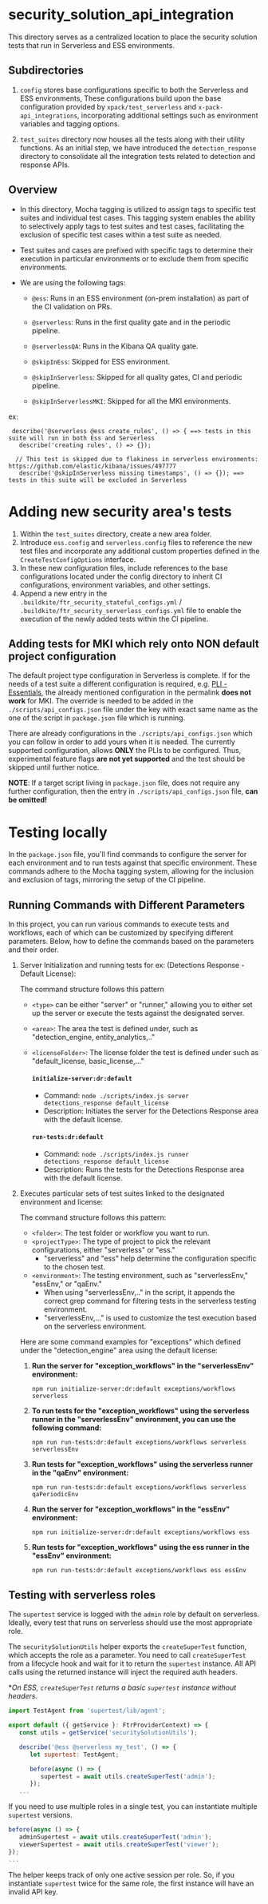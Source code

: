 # security_solution_api_integration

This directory serves as a centralized location to place the security solution tests that run in Serverless and ESS environments.

## Subdirectories

1. `config` stores base configurations specific to both the Serverless and ESS environments, These configurations build upon the base configuration provided by `xpack/test_serverless` and `x-pack-api_integrations`, incorporating additional settings such as environment variables and tagging options.

2. `test_suites` directory now houses all the tests along with their utility functions. As an initial step,
   we have introduced the `detection_response` directory to consolidate all the integration tests related to detection and response APIs.

## Overview

- In this directory, Mocha tagging is utilized to assign tags to specific test suites and individual test cases. This tagging system enables the ability to selectively apply tags to test suites and test cases, facilitating the exclusion of specific test cases within a test suite as needed.

- Test suites and cases are prefixed with specific tags to determine their execution in particular environments or to exclude them from specific environments.

- We are using the following tags:

  - `@ess`: Runs in an ESS environment (on-prem installation) as part of the CI validation on PRs.

  - `@serverless`: Runs in the first quality gate and in the periodic pipeline.

  - `@serverlessQA`: Runs in the Kibana QA quality gate.

  - `@skipInEss`: Skipped for ESS environment.

  - `@skipInServerless`: Skipped for all quality gates, CI and periodic pipeline.

  - `@skipInServerlessMKI`: Skipped for all the MKI environments.

ex:

```
 describe('@serverless @ess create_rules', () => { ==> tests in this suite will run in both Ess and Serverless
   describe('creating rules', () => {});

  // This test is skipped due to flakiness in serverless environments: https://github.com/elastic/kibana/issues/497777
   describe('@skipInServerless missing timestamps', () => {}); ==> tests in this suite will be excluded in Serverless

```

# Adding new security area's tests

1. Within the `test_suites` directory, create a new area folder.
2. Introduce `ess.config` and `serverless.config` files to reference the new test files and incorporate any additional custom properties defined in the `CreateTestConfigOptions` interface.
3. In these new configuration files, include references to the base configurations located under the config directory to inherit CI configurations, environment variables, and other settings.
4. Append a new entry in the `.buildkite/ftr_security_stateful_configs.yml` / `.buildkite/ftr_security_serverless_configs.yml` file to enable the execution of the newly added tests within the CI pipeline.

## Adding tests for MKI which rely onto NON default project configuration

The default project type configuration in Serverless is complete. If for the needs of a test suite a different configuration is required, e.g. [PLI - Essentials](https://github.com/elastic/kibana/blob/36578e82fa0a0440c1657a0ca688106c895d5e4e/x-pack/solutions/security/test/security_solution_api_integration/test_suites/entity_analytics/risk_engine/basic_license_essentials_tier/configs/serverless.config.ts#L13), the already mentioned configuration in the permalink **does not work** for MKI. The override is needed to be added in the `./scripts/api_configs.json` file under the key with exact same name as the one of the script in `package.json` file which is running.

There are already configurations in the `./scripts/api_configs.json` which you can follow in order to add yours when it is needed. The currently supported configuration, allows **ONLY** the PLIs to be configured. Thus, experimental feature flags **are not yet supported** and the test should be skipped until further notice.

**NOTE**: If a target script living in `package.json` file, does not require any further configuration, then the entry in `./scripts/api_configs.json` file, **can be omitted!**

# Testing locally

In the `package.json` file, you'll find commands to configure the server for each environment and to run tests against that specific environment. These commands adhere to the Mocha tagging system, allowing for the inclusion and exclusion of tags, mirroring the setup of the CI pipeline.

## Running Commands with Different Parameters

In this project, you can run various commands to execute tests and workflows, each of which can be customized by specifying different parameters. Below, how to define the commands based on the parameters and their order.

1.  Server Initialization and running tests for ex: (Detections Response - Default License):

    The command structure follows this pattern

    - `<type>` can be either "server" or "runner," allowing you to either set up the server or execute the tests against the designated server.
    - `<area>`: The area the test is defined under, such as "detection_engine, entity_analytics,.."
    - `<licenseFolder>`: The license folder the test is defined under such as "default_license, basic_license,..."

      #### `initialize-server:dr:default`

      - Command: `node ./scripts/index.js server detections_response default_license`
      - Description: Initiates the server for the Detections Response area with the default license.

      #### `run-tests:dr:default`

      - Command: `node ./scripts/index.js runner detections_response default_license`
      - Description: Runs the tests for the Detections Response area with the default license.

2.  Executes particular sets of test suites linked to the designated environment and license:

    The command structure follows this pattern:

    - `<folder>`: The test folder or workflow you want to run.
    - `<projectType>`: The type of project to pick the relevant configurations, either "serverless" or "ess."
      - "serverless" and "ess" help determine the configuration specific to the chosen test.
    - `<environment>`: The testing environment, such as "serverlessEnv," "essEnv," or "qaEnv."
      - When using "serverlessEnv,.." in the script, it appends the correct grep command for filtering tests in the serverless testing environment.
      - "serverlessEnv,..." is used to customize the test execution based on the serverless environment.

    Here are some command examples for "exceptions" which defined under the "detection_engine" area using the default license:

    1. **Run the server for "exception_workflows" in the "serverlessEnv" environment:**
       ```shell
       npm run initialize-server:dr:default exceptions/workflows serverless
       ```
    2. **To run tests for the "exception_workflows" using the serverless runner in the "serverlessEnv" environment, you can use the following command:**
       ```shell
       npm run run-tests:dr:default exceptions/workflows serverless serverlessEnv
       ```
    3. **Run tests for "exception_workflows" using the serverless runner in the "qaEnv" environment:**
       ```shell
       npm run run-tests:dr:default exceptions/workflows serverless qaPeriodicEnv
       ```
    4. **Run the server for "exception_workflows" in the "essEnv" environment:**
       ```shell
       npm run initialize-server:dr:default exceptions/workflows ess
       ```
    5. **Run tests for "exception_workflows" using the ess runner in the "essEnv" environment:**
       ```shell
       npm run run-tests:dr:default exceptions/workflows ess essEnv
       ```

## Testing with serverless roles

The `supertest` service is logged with the `admin` role by default on serverless. Ideally, every test that runs on serverless should use the most appropriate role.

The `securitySolutionUtils` helper exports the `createSuperTest` function, which accepts the role as a parameter.
You need to call `createSuperTest` from a lifecycle hook and wait for it to return the `supertest` instance.
All API calls using the returned instance will inject the required auth headers.

\*_On ESS, `createSuperTest` returns a basic `supertest` instance without headers._

```js
import TestAgent from 'supertest/lib/agent';

export default ({ getService }: FtrProviderContext) => {
   const utils = getService('securitySolutionUtils');

   describe('@ess @serverless my_test', () => {
      let supertest: TestAgent;

      before(async () => {
         supertest = await utils.createSuperTest('admin');
      });
   ...
```

If you need to use multiple roles in a single test, you can instantiate multiple `supertest` versions.

```js
before(async () => {
   adminSupertest = await utils.createSuperTest('admin');
   viewerSupertest = await utils.createSuperTest('viewer');
});
...
```

The helper keeps track of only one active session per role. So, if you instantiate `supertest` twice for the same role, the first instance will have an invalid API key.
